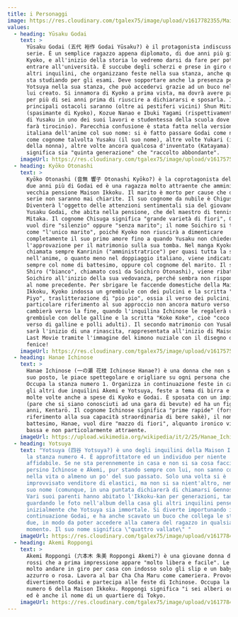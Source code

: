 ```yaml
---
title: i Personaggi
image: https://res.cloudinary.com/tgalex75/image/upload/v1617782355/MaisonIkkoku/luoghi/maison-ikkoku_strip.jpg
values:
  - heading: Yūsaku Godai
    text: >
      Yūsaku Godai (五代 裕作 Godai Yūsaku?) è il protagonista indiscusso della
      serie. È un semplice ragazzo appena diplomato, di due anni più giovane di
      Kyoko, e all'inizio della storia lo vedremo darsi da fare per poter
      entrare all'università. È succube degli scherzi e prese in giro degli
      altri inquilini, che organizzano feste nella sua stanza, anche quando lui
      sta studiando per gli esami. Deve sopportare anche la presenza perenne di
      Yotsuya nella sua stanza, che può accedervi grazie ad un buco nel muro da
      lui creato. Si innamora di Kyoko a prima vista, ma dovrà avere pazienza
      per più di sei anni prima di riuscire a dichiararsi e sposarla. I
      principali ostacoli saranno (oltre ai pestiferi vicini) Shun Mitaka
      (spasimante di Kyoko), Kozue Nanao e Ibuki Yagami (rispettivamente collega
      di Yusaku in uno dei suoi lavori e studentessa della scuola dove Yusaku
      farà tirocinio). Parecchia confusione è stata fatta nella versione
      italiana dell'anime col suo nome: si è fatto passare Godai come nome e
      come cognome talvolta Yusaku (il suo nome), altre volte Yukari (il nome
      della nonna), altre volte ancora qualcosa d'inventato (Katayama). Godai
      significa sia "quinta generazione" che "raccolto abbondante". 
    imageUrl: https://res.cloudinary.com/tgalex75/image/upload/v1617575649/MaisonIkkoku/godai/15-yusaku-godai-maison-ikkoku-anime_ka9dzk.jpg
  - heading: Kyōko Otonashi
    text: >
      Kyōko Otonashi (音無 響子 Otonashi Kyōko?) è la coprotagonista della serie. Ha
      due anni più di Godai ed è una ragazza molto attraente che amministra la
      vecchia pensione Maison Ikkoku. Il marito è morto per cause che durante la
      serie non saranno mai chiarite. Il suo cognome da nubile è Chigusa.
      Diventerà l'oggetto delle attenzioni sentimentali sia del giovane studente
      Yusaku Godai, che abita nella pensione, che del maestro di tennis Shun
      Mitaka. Il cognome Chisuga significa "grande varietà di fiori", Otonoshi
      vuol dire "silenzio" oppure "senza marito"; il nome Soichiro si traduce
      come "l'unico marito", poiché Kyoko non riuscirà a dimenticare
      completamente il suo primo amore fino a quando Yusaku non chiederà
      l'approvazione per il matrimonio sulla sua tomba. Nel manga Kyoko viene
      chiamata sempre Kanrinin ("amministratrice") per quasi tutta la storia;
      nell'anime, o quanto meno nel doppiaggio italiano, viene indicata quasi
      sempre col nome di battesimo, oppure col cognome del marito. Il suo cane,
      Shiro ("bianco", chiamato così da Soichiro Otonashi), viene ribattezzato
      Soichiro all'inizio della sua vedovanza, perché sembra non rispondere più
      al nome precedente. Per sbrigare le faccende domestiche della Maison
      Ikkoku, Kyoko indossa un grembiule con dei pulcini e la scritta "Piyo
      Piyo", traslitterazione di "pio pio", ossia il verso dei pulcini; questo
      particolare riferimento al suo approccio non ancora maturo verso la vita
      cambierà verso la fine, quando l'inquilina Ichinose le regalerà un
      grembiule con delle galline e la scritta "Koke Koke", cioè "coco coco" (il
      verso di galline e polli adulti). Il secondo matrimonio con Yusaku Godai
      sarà l'inizio di una rinascita, rappresentata all'inizio di Maison Ikkoku:
      Last Movie tramite l'immagine del kimono nuziale con il disegno di una
      fenice! 
    imageUrl: https://res.cloudinary.com/tgalex75/image/upload/v1617575341/MaisonIkkoku/kyoko/d5f683c37f445733e78c3349ef124512_oszdgz.jpg
  - heading: Hanae Ichinose
    text: >
      Hanae Ichinose (一の瀬 花枝 Ichinose Hanae?) è una donna che non sa stare al
      suo posto, le piace spettegolare e origliare su ogni persona che conosce.
      Occupa la stanza numero 1. Organizza in continuazione feste in casa con
      gli altri due inquilini Akemi e Yotsuya, feste a tema di birra e sake,
      molte volte anche a spese di Kyoko e Godai. È sposata con un impiegato
      (pare che si siano conosciuti ad una gara di bevute) ed ha un figlio di 10
      anni, Kentarō. Il cognome Ichinose significa "prime rapide" (forse in
      riferimento alla sua capacità straordinaria di bere sakè), il nome di
      battesimo, Hanae, vuol dire "mazzo di fiori", alquanto ironico visto che è
      bassa e non particolarmente attraente. 
    imageUrl: https://upload.wikimedia.org/wikipedia/it/2/25/Hanae_Ichinose.jpg
  - heading: Yotsuya
    text: "Yotsuya (四谷 Yotsuya?) è uno degli inquilini della Maison Ikkoku, occupa
      la stanza numero 4. È approfittatore ed un individuo per niente
      affidabile. Se ne sta perennemente in casa e non si sa cosa faccia,
      persino Ichinose e Akemi, pur stando sempre con lui, non sanno cosa faccia
      nella vita o almeno un po' del suo passato. Solo una volta si è
      improvvisato venditore di elastici, ma non si sa nient'altro, nemmeno il
      suo nome (comunque, in una puntata dichiarerà di chiamarsi Gennosuke).
      Vari suoi parenti hanno abitato l'Ikkoku-kan per generazioni, tanto che
      guardando le foto nell'album della casa gli altri inquilini penseranno
      inizialmente che Yotsuya sia immortale. Si diverte importunando in
      continuazione Godai, e ha anche scavato un buco che collega le stanze dei
      due, in modo da poter accedere alla camera del ragazzo in qualsiasi
      momento. Il suo nome significa \"quattro vallate\" "
    imageUrl: https://res.cloudinary.com/tgalex75/image/upload/v1617784033/MaisonIkkoku/altri/yotsuya.jpg
  - heading: Akemi Roppongi
    text: >
      Akemi Roppongi (六本木 朱美 Roppongi Akemi?) è una giovane donna dai capelli
      rossi che a prima impressione appare "molto libera e facile". Le piace
      molto andare in giro per casa con indosso solo gli slip e un baby-doll
      azzurro o rosa. Lavora al bar Cha Cha Maru come cameriera. Provoca per
      divertimento Godai e partecipa alle feste di Ichinose. Occupa la stanza
      numero 6 della Maison Ikkoku. Roppongi significa "i sei alberi originali"
      ed è anche il nome di un quartiere di Tokyo. 
    imageUrl: https://res.cloudinary.com/tgalex75/image/upload/v1617784133/MaisonIkkoku/altri/akemi.jpg
---
```

